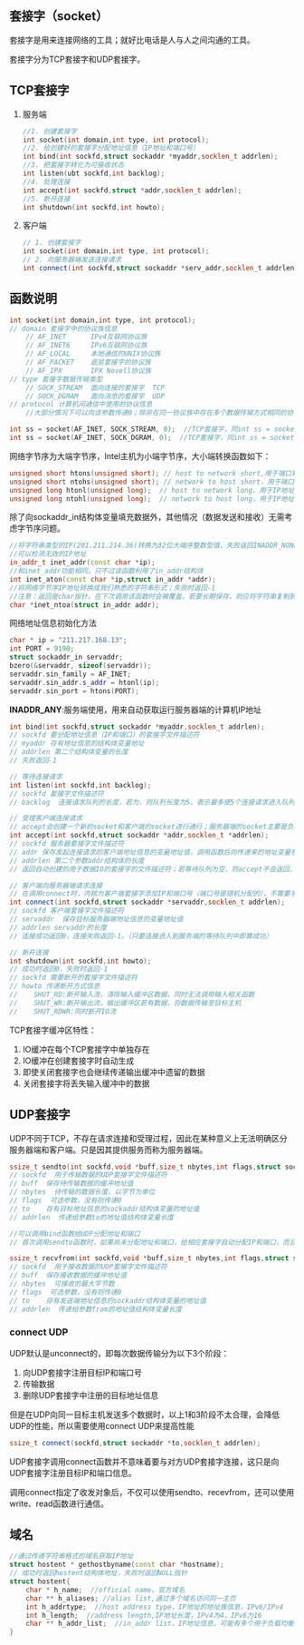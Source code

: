 ## 套接字（socket）

套接字是用来连接网络的工具；就好比电话是人与人之间沟通的工具。

套接字分为TCP套接字和UDP套接字。

## TCP套接字

1. 服务端

   ```cpp
   //1. 创建套接字
   int socket(int domain,int type, int protocol);
   //2. 给创建好的套接字分配地址信息（IP地址和端口号）
   int bind(int sockfd,struct sockaddr *myaddr,socklen_t addrlen);
   //3. 把套接字转化为可接收状态
   int listen(ubt sockfd,int backlog);
   //4. 处理连接
   int accept(int sockfd,struct *addr,socklen_t addrlen);
   //5. 断开连接
   int shutdown(int sockfd,int howto);
   ```

2. 客户端

   ```cpp
   // 1. 创建套接字
   int socket(int domain,int type, int protocol);
   // 2. 向服务器端发送连接请求
   int connect(int sockfd,struct sockaddr *serv_addr,socklen_t addrlen);
   ```




## 函数说明

```cpp
int socket(int domain,int type, int protocol);
// domain 套接字中的协议族信息
	// AF_INET		IPv4互联网协议族
	// AF_INET6		IPv6互联网协议族
	// AF_LOCAL		本地通信的UNIX协议族
	// AF_PACKET	底层套接字的协议族
	// AF_IPX		IPX Novell协议族
// type 套接字数据传输类型
	// SOCK_STREAM	面向连接的套接字  TCP
	// SOCK_DGRAM	面向消息的套接字  UDP
// protocol 计算机间通信中使用的协议信息
	//大部分情况下可以向该参数传递0；除非在同一协议族中存在多个数据传输方式相同的协议

int ss = socket(AF_INET, SOCK_STREAM, 0);  //TCP套接字，同int ss = socket(AF_INET, SOCK_STREAM, IPPROTO_TCP);
int ss = socket(AF_INET, SOCK_DGRAM, 0);  //TCP套接字，同int ss = socket(AF_INET, SOCK_DGRAM, IPPROTO_UDP);
```



网络字节序为大端字节序，Intel主机为小端字节序，大小端转换函数如下：

```cpp
unsigned short htons(unsigned short); // host to network short,用于端口转换
unsigned short ntohs(unsigned short); // network to host short，用于端口转换
unsigned long htonl(unsigned long);  // host to network long，用于IP地址转换
unsigned long ntohl(unsigned long);  // network to host long，用于IP地址转换
```

除了向sockaddr_in结构体变量填充数据外，其他情况（数据发送和接收）无需考虑字节序问题。



```cpp
//将字符串类型的IP(201.211.214.36)转换为32位大端序整数型值，失败返回INADDR_NONE
//可以检测无效的IP地址
in_addr_t inet_addr(const char *ip);
//和inet_addr功能相同，只不过该函数利用了in_addr结构体
int inet_aton(const char *ip,struct in_addr *addr);
//将网络字节序IP地址转换成我们熟悉的字符串形式；失败时返回-1
//注意：返回是char指针，在下次调用该函数时会被覆盖，若要长期保存，则应将字符串复制到其他内存空间
char *inet_ntoa(struct in_addr addr);
```



网络地址信息初始化方法

```cpp
char * ip = "211.217.168.13";
int PORT = 9190;
struct sockaddr_in servaddr;
bzero(&servaddr, sizeof(servaddr));
servaddr.sin_family = AF_INET;
servaddr.sin_addr.s_addr = htonl(ip);
servaddr.sin_port = htons(PORT);
```

**INADDR_ANY**:服务端使用，用来自动获取运行服务器端的计算机IP地址



```cpp
int bind(int sockfd,struct sockaddr *myaddr,socklen_t addrlen);
// sockfd 要分配地址信息（IP和端口）的套接字文件描述符
// myaddr 存有地址信息的结构体变量地址
// addrlen 第二个结构体变量的长度
// 失败返回-1
```

```cpp
// 等待连接请求
int listen(int sockfd,int backlog);
// sockfd 套接字文件描述符
// backlog  连接请求队列的长度，若为，则队列长度为5，表示最多使5个连接请求进入队列
```

```cpp
// 受理客户端连接请求
// accept会创建一个新的socket和客户端的socket进行通行；服务器端的socket主要是负责管理请求队列。
int accept(int sockfd,struct sockaddr *addr,socklen_t *addrlen);
// sockfd 服务器套接字文件描述符
// addr 保存发起连接请求的客户端地址信息的变量地址值，调用函数后向传递来的地址变量参数填充客户端地址信息
// addrlen 第二个参数addr结构体的长度
// 返回自动创建的用于数据IO的套接字的文件描述符；若等待队列为空，则accept不会返回，直到队列中出现新的客户端连接
```

```cpp
// 客户端向服务器端请求连接
// 在调用connect时，内核为客户端套接字添加IP和端口号（端口号是随机分配的），不需要手动调用bind去绑定
int connect(int sockfd,struct sockaddr *servaddr,socklen_t addrlen);
// sockfd 客户端套接字文件描述符
// servaddr  保存目标服务器端地址信息的变量地址值
// addrlen servaddr的长度
// 连接成功返回0，连接失败返回-1。（只要连接进入到服务端的等待队列中即算成功）
```

```cpp
// 断开连接
int shutdown(int sockfd,int howto);
// 成功时返回0，失败时返回-1
// sockfd 需要断开的套接字文件描述符
// howto 传递断开方式信息
//    SHUT_RD:断开输入流，清除输入缓冲区数据，同时无法调用输入相关函数
//    SHUT_WR:断开输出流，输出缓冲区若有数据，将数据传输至目标主机
//    SHUT_RDWR:同时断开IO流
```



TCP套接字缓冲区特性：

1. IO缓冲在每个TCP套接字中单独存在
2. IO缓冲在创建套接字时自动生成
3. 即使关闭套接字也会继续传递输出缓冲中遗留的数据
4. 关闭套接字将丢失输入缓冲中的数据

## UDP套接字

UDP不同于TCP，不存在请求连接和受理过程，因此在某种意义上无法明确区分服务器端和客户端。只是因其提供服务而称为服务器端。

```cpp
ssize_t sendto(int sockfd,void *buff,size_t nbytes,int flags,struct sockaddr *to,socklen_t addrlen);
// sockfd  用于传输数据的UDP套接字文件描述符
// buff  保存待传输数据的缓冲地址值
// nbytes  待传输的数据长度，以字节为单位
// flags  可选参数，没有则传递0
// to    存有目标地址信息的sockaddr结构体变量的地址值
// addrlen  传递给参数to的地址值结构体变量长度

//可以调用bind函数给UDP分配地址和端口
// 首次调用sendto函数时，如果尚未分配地址和端口，给相应套接字自动分配IP和端口，而且分配的地址一直保留到程序结束为止。
```



```cpp
ssize_t recvfrom(int sockfd,void *buff,size_t nbytes,int flags,struct sockaddr *from,socklen_t addrlen);
// sockfd  用于接收数据的UDP套接字文件描述符
// buff  保存接收数据的缓冲地址值
// nbytes  可接收的最大字节数
// flags  可选参数，没有则传递0
// to    存有发送端地址信息的sockaddr结构体变量的地址值
// addrlen  传递给参数from的地址值结构体变量长度
```

### connect UDP

UDP默认是unconnect的，即每次数据传输分为以下3个阶段：

1. 向UDP套接字注册目标IP和端口号
2. 传输数据
3. 删除UDP套接字中注册的目标地址信息

但是在UDP向同一目标主机发送多个数据时，以上1和3阶段不太合理，会降低UDP的性能，所以需要使用connect UDP来提高性能

```cpp
ssize_t connect(sockfd,struct sockaddr *to,socklen_t addrlen);
```

UDP套接字调用connect函数并不意味着要与对方UDP套接字连接，这只是向UDP套接字注册目标IP和端口信息。

调用connect指定了收发对象后，不仅可以使用sendto、recevfrom，还可以使用write、read函数进行通信。

## 域名

```cpp
//通过传递字符串格式的域名获取IP地址
struct hostent * gethostbyname(const char *hostname);
// 成功时返回hostent结构体地址，失败时返回NULL指针
struct hostent{
    char * h_name;  //official name，官方域名
    char ** h_aliases; //alias list,通过多个域名访问同一主页
    int h_addrtype;  //host address type，IP地址的地址族信息，IPv6/IPv4
    int h_length;  //address length,IP地址长度，IPv4为4，IPv6为16
    char ** h_addr_list;  //in_addr list，IP地址信息，可能有多个用于负载均衡
}
```

